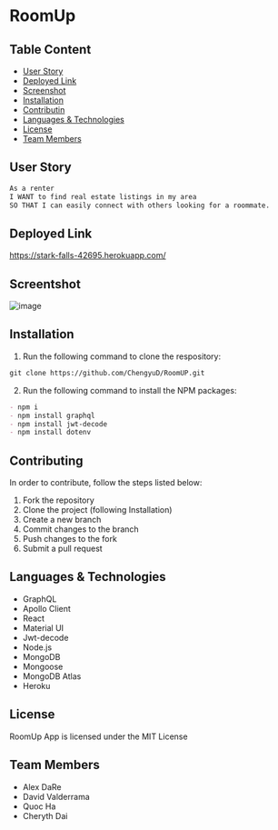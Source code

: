 # RoomUp

## Table Content
- [User Story](#user-story)
- [Deployed Link](#deployed-link)
- [Screenshot](#screenshot)
- [Installation](#installation)
- [Contributin](#contributing)
- [Languages & Technologies](#languages-&-technologies)
- [License](#license)
- [Team Members](#team-members)


## User Story
```md
As a renter
I WANT to find real estate listings in my area
SO THAT I can easily connect with others looking for a roommate.
``` 


## Deployed Link
https://stark-falls-42695.herokuapp.com/


## Screentshot
![image](https://user-images.githubusercontent.com/80147201/131225472-4888056d-2f7f-41f7-b678-c92551dc1bdc.png)


## Installation

1. Run the following command to clone the respository:
```md
git clone https://github.com/ChengyuD/RoomUP.git
```
2. Run the following command to install the NPM packages:
```md
- npm i
- npm install graphql
- npm install jwt-decode
- npm install dotenv
```


## Contributing
In order to contribute, follow the steps listed below:
1. Fork the repository
2. Clone the project (following Installation)
3. Create a new branch
4. Commit changes to the branch
5. Push changes to the fork
6. Submit a pull request


## Languages & Technologies
- GraphQL
- Apollo Client
- React
- Material UI
- Jwt-decode
- Node.js
- MongoDB
- Mongoose
- MongoDB Atlas
- Heroku


## License
RoomUp App is licensed under the MIT License


## Team Members
- Alex DaRe
- David Valderrama
- Quoc Ha
- Cheryth Dai
